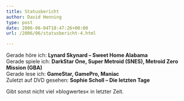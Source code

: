 ```yaml
---
title: Statusbericht
author: David Henning
type: post
date: 2006-06-04T18:47:26+00:00
url: /2006/06/statusbericht-4.html

---
```

Gerade höre ich: **Lynard Skynard &#8211; Sweet Home Alabama**  
Gerade spiele ich: **DarkStar One, Super Metroid (SNES), Metroid Zero Mission (GBA)**  
Gerade lese ich: **GameStar, GamePro, Maniac**  
Zuletzt auf DVD gesehen: **Sophie Scholl &#8211; Die letzten Tage**

Gibt sonst nicht viel »blogwertes« in letzter Zeit.